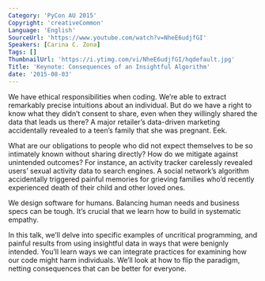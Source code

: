 ```yaml
---
Category: 'PyCon AU 2015'
Copyright: 'creativeCommon'
Language: 'English'
SourceUrl: 'https://www.youtube.com/watch?v=NheE6udjfGI'
Speakers: [Carina C. Zona]
Tags: []
ThumbnailUrl: 'https://i.ytimg.com/vi/NheE6udjfGI/hqdefault.jpg'
Title: 'Keynote: Consequences of an Insightful Algorithm'
date: '2015-08-03'
---
```

We have ethical responsibilities when coding. We’re able to extract remarkably precise intuitions about an individual. But do we have a right to know what they didn’t consent to share, even when they willingly shared the data that leads us there? A major retailer’s data-driven marketing accidentally revealed to a teen’s family that she was pregnant. Eek.

What are our obligations to people who did not expect themselves to be so intimately known without sharing directly? How do we mitigate against unintended outcomes? For instance, an activity tracker carelessly revealed users’ sexual activity data to search engines. A social network’s algorithm accidentally triggered painful memories for grieving families who’d recently experienced death of their child and other loved ones.

We design software for humans. Balancing human needs and business specs can be tough. It’s crucial that we learn how to build in systematic empathy.

In this talk, we’ll delve into specific examples of uncritical programming, and painful results from using insightful data in ways that were benignly intended. You’ll learn ways we can integrate practices for examining how our code might harm individuals. We’ll look at how to flip the paradigm, netting consequences that can be better for everyone.
